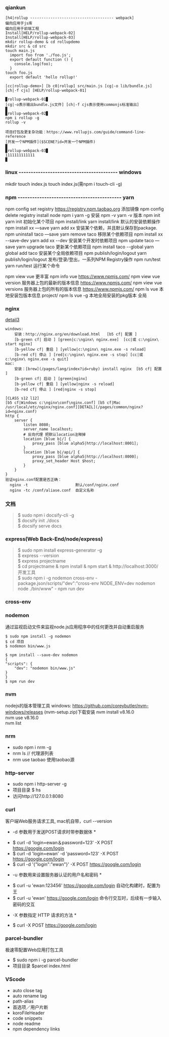 

### qiankun

```
[h4|rollup ------------------------------------- webpack]
偏向应用于js库                                                           偏向应用于前端工程
Install[HELP/rollup-webpack-02]                                                                 Install[HELP/rollup-webpack-03]
mkdir rollup-demo & cd rollupdemo
mkdir src & cd src
touch main.js
  import foo from './foo.js';
  export default function () {
    console.log(foo);
  }
touch foo.js
  export default 'hello rollup!'

[cc|rollup-demo>] [b c0|rollup] src/main.js [cg|-o lib/bundle.js] [ch|-f cjs] [HELP/rollup-webpack-01]

▉rollup-webpack-01▉
[cg|-o表示输出bundle.js文件] [ch|-f cjs表示使用commonjs标准输出]
▉
▉rollup-webpack-02▉
npm i rollup -g 
rollup -v

项目打包及更复杂功能：https://www.rollupjs.com/guide/command-line-reference
[开发一个NPM插件]($SCENE?id=开发一个NPM插件)
▉
▉rollup-webpack-03▉
1111111111111
▉

```
### linux ----------------------------------------- windows
mkdir
touch index.js                                      touch index.js(需npm i touch-cli -g)        

### npm ------------------------------------------- yarn   
npm config set registry https://registry.npm.taobao.org  添加镜像  npm config delete registry
install node                                        npm i yarn -g                                     安装
npm -v                                              yarn -v                                           版本
npm init	                                          yarn init	                                        初始化某个项目
npm install/link	                                  yarn install/link	                                默认的安装依赖操作
npm install xx —save	                              yarn add xx	                                      安装某个依赖，并且默认保存到package.
npm uninstall taco —save	                          yarn remove taco	                                移除某个依赖项目
npm install xx --save-dev                           yarn add xx --dev	                                安装某个开发时依赖项目
npm update taco —save	                              yarn upgrade taco	                                更新某个依赖项目
npm install taco --global	                          yarn global add taco	                            安装某个全局依赖项目
npm publish/login/logout	                          yarn publish/login/logout	                        发布/登录/登出，一系列NPM Registry操作
npm run/test	                                      yarn run/test	                                    运行某个命令

npm view vue            更丰富 npm info vue        https://www.npmjs.com/
npm view vue version    服务器上包的最新的版本信息   https://www.npmjs.com/
npm view vue versions   服务器上包的所有的版本信息   https://www.npmjs.com/
npm ls vue              本地安装包版本信息          project/
npm ls vue -g           本地全局安装的pkg版本       全局


### nginx 
[detail3](/pages/common/nginx.md)
```
windows: 
    安装：http://nginx.org/en/download.html   [b5 cf| 配置 ]
    [b-green cf| 启动 ] [green|c:\nginx\ nginx.exe]  [cc|或 c:\nginx\ start nginx]
    [b-yellow cf| 重启 ] [yellow|c:\nginx\ nginx.exe -s reload]  
    [b-red cf| 停止 ] [red|c:\nginx\ nginx.exe -s stop] [cc|或 c:\nginx\ nginx.exe -s quit]
mac: 
    安装：[brew](/pages/lang/index?id=ruby) install nginx  [b5 cf| 配置 ]
    [b-green cf| 启动 ] [green|nginx]    
    [b-yellow cf| 重启 ] [yellow|nginx -s reload]  
    [b-red cf| 停止 ] [red|nginx -s stop]
```
```
[CLASS s12 l12]
[b5 cf|Windows c:\nginx\conf\nginx.conf] [b5 cf|Mac /usr/local/etc/nginx/nginx.conf][DETAIL](/pages/common/nginx?id=nginx.conf)
http {
    server {
        listen 8080;
        server_name localhost;
        # 反向代理 把默认location注释掉
        location [blue b|/] {
            proxy_pass [blue alpha5|http://localhost:8001];
        }
        location [blue b|/api/] {
            proxy_pass [blue alpha5|http://localhost:8000];
            proxy_set_header Host $host;
        }
    }
}
验证nginx.conf配置是否正确：
  nginx -t                     默认/conf/nginx.conf
  nginx -tc /conf/aliase.conf  自定义名称
```

### 文档
>$ sudo npm i docsify-cli -g<br>
>$ docsify init ./docs<br>
>$ docsify serve docs


### express(Web Back-End/node/express)
>$ sudo npm install express-generator -g<br>
>$ express --version<br>
>$ express projectname<br>
>$ cd projectname & npm install & npm start & http://localhost:3000/<br>
 开发工具 <br>
>$ sudo npm i -g nodemon cross-env  - package.json/scripts/"dev":"cross-env NODE_ENV=dev nodemon node ./bin/www"  - npm run dev


### cross-env

### nodemon
通过监视启动文件来监视node.js应用程序中的任何更改并自动重启服务
```全局
$ sudo npm install -g nodemon
$ cd 项目
$ nodemon bin/www.js
```
```本地
$ npm install --save-dev nodemon
{
"scripts": {
    "dev": "nodemon bin/www.js"
}
}
$ npm run dev
```


### nvm 
nodejs的版本管理工具
windows: https://github.com/coreybutler/nvm-windows/releases (nvm-setup.zip)下载安装
nvm install v8.16.0  
nvm use v8.16.0  
nvm list    

### nrm
+ sudo npm i nrm -g
+ nrm ls // 代理源列表
+ nrm use taobao 使用taobao源

### http-server
- sudo npm i http-server -g
- 项目目录 $ hs   
- 访问http://127.0.0.1:8080

### curl
客户端Web服务请求工具, mac机自带，curl --version
 * -d 参数用于发送POST请求时带参数据体 *
+ $ curl -d 'login=ewan＆password=123' -X POST https://google.com/login
+ $ curl -d 'login=ewan' -d 'password=123' -X POST https://google.com/login
+ $ curl -d '{"login":"ewan"}' -X POST https://google.com/login
 * -u 参数用来设置服务器认证的用户名和密码 *
+ $ curl -u 'ewan:123456' https://google.com/login   自动化构建时，配置为王
+ $ curl -u 'ewan' https://google.com/login  命令行交互时，后续有一步输入密码的交互
 * -X 参数指定 HTTP 请求的方法 *
+ $ curl -X POST https://google.com/login

### parcel-bundler
极速零配置Web应用打包工具
+ $ sudo npm i -g parcel-bundler
+ 项目目录 $parcel index.html


### VScode
+ auto close tag
+ auto rename tag
+ path-alias
+ 首选项／用户片断 
+ koroFileHeader
+ code snippets
+ node readme
+ npm dependency links








































